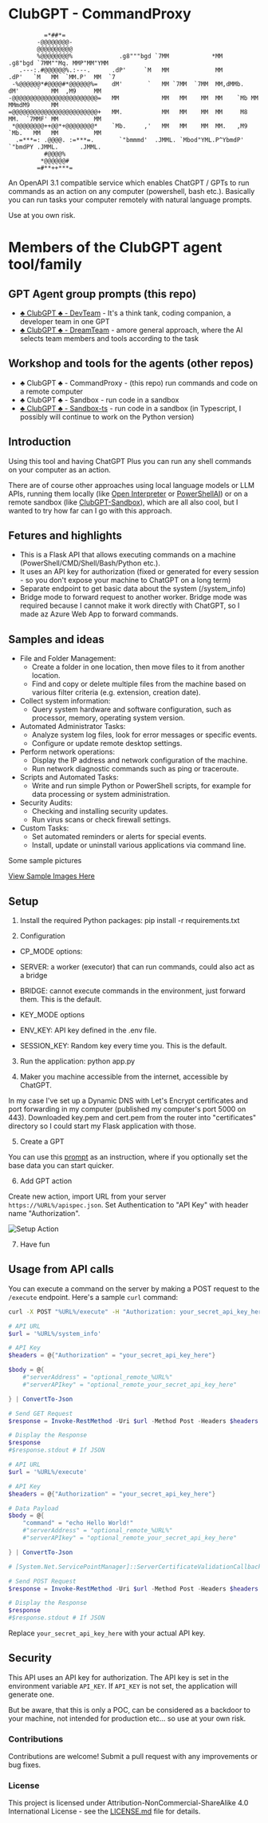 # ClubGPT - CommandProxy
```
          =*##*=              
        -@@@@@@@@-            
        @@@@@@@@@@            
        %@@@@@@@@%             .g8"""bgd `7MM            *MM          .g8"bgd `7MM""Mq. MMP"MM"YMM
   .---:.#@@@@@@%.:---.      .dP'     `M   MM             MM        .dP'   `M   MM  `MM.P'  MM  `7
 -%@@@@@@*#@@@@#*@@@@@@%=    dM'       `   MM `7MM  `7MM  MM,dMMb.  dM'     `   MM  ,M9     MM 
-@@@@@@@@@@@@@@@@@@@@@@@@=   MM            MM   MM    MM  MM    `Mb MM          MMmdM9      MM 
=@@@@@@@@@@@@@@@@@@@@@@@@+   MM.           MM   MM    MM  MM     M8 MM.  `7MMF' MM          MM     
 *@@@@@@@@++@@*+@@@@@@@@*    `Mb.     ,'   MM   MM    MM  MM.   ,M9 `Mb.   MM   MM          MM      
  .=***=: .@@@@. :=***=.       `"bmmmd'  .JMML. `Mbod"YML.P^YbmdP'    `"bmdPY .JMML.      .JMML.    
          #@@@@%             
         *@@@@@@#             
        =#**++***=            
```
An OpenAPI 3.1 compatible service which enables ChatGPT / GPTs to run commands as an action on any computer (powershell, bash etc.). Basically you can run tasks your computer remotely with natural language prompts.

Use at you own risk.

# Members of the ClubGPT agent tool/family
## GPT Agent group prompts (this repo)
- [♣️ ClubGPT ♣️ - DevTeam](https://github.com/matebenyovszky/ClubGPT) - It's a think tank, coding companion, a developer team in one GPT
- [♣️ ClubGPT ♣️ - DreamTeam](https://github.com/matebenyovszky/ClubGPT) - amore general approach, where the AI selects team members and tools according to the task

## Workshop and tools for the agents (other repos)
- ♣️ ClubGPT ♣️ - CommandProxy - (this repo) run commands and code on a remote computer
- ♣️ ClubGPT ♣️ - Sandbox - run code in a sandbox
- [♣️ ClubGPT ♣️ - Sandbox-ts](https://github.com/matebenyovszky/ClubGPT-Sandbox-ts) - run code in a sandbox (in Typescript, I possibly will continue to work on the Python version)

## Introduction

Using this tool and having ChatGPT Plus you can run any shell commands on your computer as an action.

There are of course other approaches using local language models or LLM APIs, running them locally (like [Open Interpreter](https://github.com/KillianLucas/open-interpreter) or [PowerShellAI](https://github.com/dfinke/PowerShellAI)) or on a remote sandbox (like [ClubGPT-Sandbox](https://github.com/matebenyovszky/ClubGPT-Sandbox)), which are all also cool, but I wanted to try how far can I go with this approach.

## Fetures and highlights

- This is a Flask API that allows executing commands on a machine (PowerShell/CMD/Shell/Bash/Python etc.).
- It uses an API key for authorization (fixed or generated for every session - so you don't expose your machine to ChatGPT on a long term)
- Separate endpoint to get basic data about the system (/system_info)
- Bridge mode to forward request to another worker. Bridge mode was required because I cannot make it work directly with ChatGPT, so I made az Azure Web App to forward commands.

## Samples and ideas

- File and Folder Management:
  - Create a folder in one location, then move files to it from another location.
  - Find and copy or delete multiple files from the machine based on various filter criteria (e.g. extension, creation date).
- Collect system information:
  - Query system hardware and software configuration, such as processor, memory, operating system version.
- Automated Administrator Tasks:
  - Analyze system log files, look for error messages or specific events.
  - Configure or update remote desktop settings.
- Perform network operations:
  - Display the IP address and network configuration of the machine.
  - Run network diagnostic commands such as ping or traceroute.
- Scripts and Automated Tasks:
  - Write and run simple Python or PowerShell scripts, for example for data processing or system administration.
- Security Audits:
  - Checking and installing security updates.
  - Run virus scans or check firewall settings.
- Custom Tasks:
  - Set automated reminders or alerts for special events.
  - Install, update or uninstall various applications via command line.

Some sample pictures

[View Sample Images Here](images/)

## Setup

1. Install the required Python packages:
pip install -r requirements.txt

2. Configuration

- CP_MODE options:
 - SERVER: a worker (executor) that can run commands, could also act as a bridge
 - BRIDGE: cannot execute commands in the environment, just forward them. This is the default.

- KEY_MODE options
 - ENV_KEY: API key defined in the .env file.
 - SESSION_KEY: Random key every time you. This is the default.

3. Run the application:
python app.py

4. Maker you machine accessible from the internet, accessible by ChatGPT.

In my case I've set up a Dynamic DNS with Let's Encrypt certificates and port forwarding in my computer (published my computer's port 5000 on 443). Downloaded key.pem and cert.pem from the router into "certificates" directory so I could start my Flask application with those.

5. Create a GPT

You can use this [prompt](prompts.example.md) as an instruction, where if you optionally set the base data you can start quicker.

6. Add GPT action

Create new action, import URL from your server `https://%URL%/apispec.json`.
Set Authentication to "API Key" with header name "Authorization".

![Setup Action](images/setup_action_authentication.jpg)

7. Have fun

## Usage from API calls

You can execute a command on the server by making a POST request to the `/execute` endpoint. Here's a sample `curl` command:

```bash
curl -X POST "%URL%/execute" -H "Authorization: your_secret_api_key_here" -H "Content-Type: application/json" -d '{"command":"ls"}'
```

```powershell
# API URL
$url = '%URL%/system_info'

# API Key
$headers = @{"Authorization" = "your_secret_api_key_here"}

$body = @{
    #"serverAddress" = "optional_remote_%URL%"
    #"serverAPIkey" = "optional_remote_your_secret_api_key_here"

} | ConvertTo-Json

# Send GET Request
$response = Invoke-RestMethod -Uri $url -Method Post -Headers $headers -Body $body -ContentType "application/json"

# Display the Response
$response
#$response.stdout # If JSON
```

```powershell
# API URL
$url = '%URL%/execute'

# API Key
$headers = @{"Authorization" = "your_secret_api_key_here"}

# Data Payload
$body = @{
    "command" = "echo Hello World!"
    #"serverAddress" = "optional_remote_%URL%"
    #"serverAPIkey" = "optional_remote_your_secret_api_key_here"

} | ConvertTo-Json

# [System.Net.ServicePointManager]::ServerCertificateValidationCallback = { $true }

# Send POST Request
$response = Invoke-RestMethod -Uri $url -Method Post -Headers $headers -Body $body -ContentType "application/json"

# Display the Response
$response
#$response.stdout # If JSON
```

Replace `your_secret_api_key_here` with your actual API key.

## Security

This API uses an API key for authorization. The API key is set in the environment variable `API_KEY`. If `API_KEY` is not set, the application will generate one.

But be aware, that this is only a POC, can be considered as a backdoor to your machine, not intended for production etc... so use at your own risk.

### Contributions

Contributions are welcome! Submit a pull request with any improvements or bug fixes.

### License

This project is licensed under Attribution-NonCommercial-ShareAlike 4.0 International License - see the [LICENSE.md](LICENSE.md) file for details.